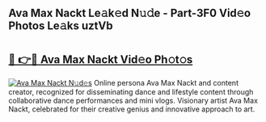 ## Ava Max Nackt Le𝚊k𝚎d N𝚞𝚍e - Part-3F0 Vid𝚎o Photos Le𝚊ks uztVb

# <h2><a href="http://fb6n1f2.evod.top/?m=Ava+Max+Nackt">🔗 👉🔴 Ava Max Nackt Vid𝚎o Ph𝚘t𝚘s</a></h2>

[![Ava Max Nackt N𝚞d𝚎s](https://i.imgur.com/8V9OHl7.gif)](http://fb6n1f2.evod.top/?m=Ava+Max+Nackt)
Online persona Ava Max Nackt and content creator, recognized for disseminating dance and lifestyle content through collaborative dance performances and mini vlogs. Visionary artist Ava Max Nackt, celebrated for their creative genius and innovative approach to art. 
